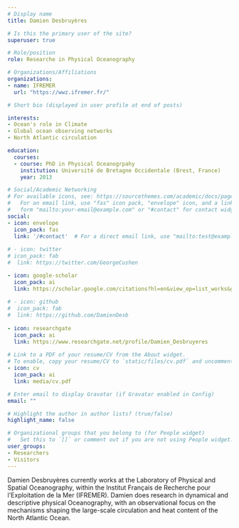```yaml
---
# Display name
title: Damien Desbruyères

# Is this the primary user of the site?
superuser: true

# Role/position
role: Researche in Physical Oceanography

# Organizations/Affiliations
organizations:
- name: IFREMER
  url: "https://wwz.ifremer.fr/"

# Short bio (displayed in user profile at end of posts)

interests:
- Ocean's role in Climate
- Global ocean observing networks
- North Atlantic circulation

education:
  courses:
  - course: PhD in Physical Oceanogrpahy
    institution: Université de Bretagne Occidentale (Brest, France)
    year: 2013

# Social/Academic Networking
# For available icons, see: https://sourcethemes.com/academic/docs/page-builder/#icons
#   For an email link, use "fas" icon pack, "envelope" icon, and a link in the
#   form "mailto:your-email@example.com" or "#contact" for contact widget.
social:
- icon: envelope
  icon_pack: fas
  link: '/#contact'  # For a direct email link, use "mailto:test@example.org".
  
# - icon: twitter
# icon_pack: fab
#  link: https://twitter.com/GeorgeCushen

- icon: google-scholar
  icon_pack: ai
  link: https://scholar.google.com/citations?hl=en&view_op=list_works&gmla=AJsN-F6E9uP2FqlKpd7nN1HS3Z-p75YqaLlKr8LfqK7cJ2qgv-WwAU2r4QUmlUAGx0TS1v7Fjn-oFz5rbVNp3HChID2jM5sWDQ&user=xoAWTQMAAAAJ
  
# - icon: github
#  icon_pack: fab
#  link: https://github.com/DamienDesb
  
- icon: researchgate
  icon_pack: ai
  link: https://www.researchgate.net/profile/Damien_Desbruyeres
  
# Link to a PDF of your resume/CV from the About widget.
# To enable, copy your resume/CV to `static/files/cv.pdf` and uncomment the lines below.
- icon: cv
  icon_pack: ai
  link: media/cv.pdf

# Enter email to display Gravatar (if Gravatar enabled in Config)
email: ""

# Highlight the author in author lists? (true/false)
highlight_name: false

# Organizational groups that you belong to (for People widget)
#   Set this to `[]` or comment out if you are not using People widget.
user_groups:
- Researchers
- Visitors
---
```


Damien Desbruyères currently works at the Laboratory of Physical and Spatial Oceanography, within the Institut Français de Recherche pour l'Exploitation de la Mer (IFREMER). Damien does research in dynamical and descriptive physical Oceanography, with an observational focus on the mechanisms shaping the large-scale circulation and heat content of the North Atlantic Ocean.

